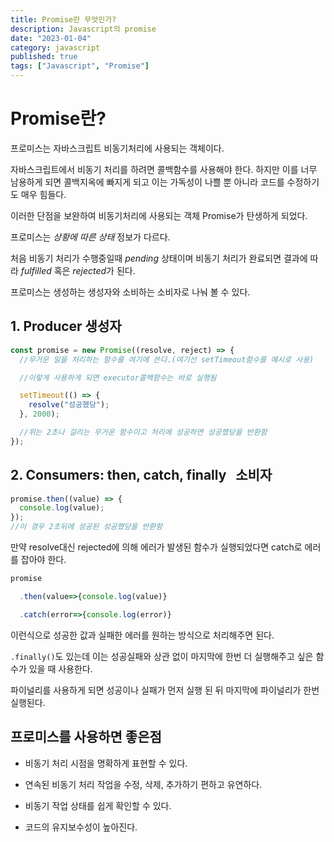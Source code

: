 ```yaml
---
title: Promise란 무엇인가?
description: Javascript의 promise
date: "2023-01-04"
category: javascript
published: true
tags: ["Javascript", "Promise"]
---
```


# Promise란?

프로미스는 자바스크립트 비동기처리에 사용되는 객체이다. </br>

자바스크립트에서 비동기 처리를 하려면 콜백함수를 사용해야 한다. 하지만 이를 너무 남용하게 되면 콜백지옥에 빠지게 되고 이는 가독성이 나쁠 뿐 아니라 코드를 수정하기도 매우 힘들다. </br>

이러한 단점을 보완하여 비동기처리에 사용되는 객체 Promise가 탄생하게 되었다.</br>

프로미스는 _상황에 따른 상태_ 정보가 다르다.</br>

처음 비동기 처리가 수행중일때 _pending_ 상태이며 비동기 처리가 완료되면 결과에 따라 _fulfilled_ 혹은 *rejected*가 된다. </br>

프로미스는 생성하는 생성자와 소비하는 소비자로 나눠 볼 수 있다. </br>

## 1. Producer 생성자

```javascript
const promise = new Promise((resolve, reject) => {
  //무거운 일을 처리하는 함수를 여기에 쓴다.(여기선 setTimeout함수를 예시로 사용)

  //이렇게 사용하게 되면 executor콜백함수는 바로 실행됨

  setTimeout(() => {
    resolve("성공했당");
  }, 2000);

  //위는 2초나 걸리는 무거운 함수이고 처리에 성공하면 성공했당을 반환함
});
```

## 2. Consumers: then, catch, finally   소비자

```javascript
promise.then((value) => {
  console.log(value);
});
//이 경우 2초뒤에 성공된 성공했당을 반환함
```

만약 resolve대신 rejected에 의해 에러가 발생된 함수가 실행되었다면 catch로 에러를 잡아야 한다.

```javascript
promise

  .then(value=>{console.log(value)}

  .catch(error=>{console.log(error)}
```

이런식으로 성공한 값과 실패한 에러를 원하는 방식으로 처리해주면 된다. </br>

`.finally()`도 있는데 이는 성공실패와 상관 없이 마지막에 한번 더 실행해주고 싶은 함수가 있을 때 사용한다. </br>

파이널리를 사용하게 되면 성공이나 실패가 먼저 실행 된 뒤 마지막에 파이널리가 한번 실행된다. </br>

## 프로미스를 사용하면 좋은점

- 비동기 처리 시점을 명확하게 표현할 수 있다.

- 연속된 비동기 처리 작업을 수정, 삭제, 추가하기 편하고 유연하다.

- 비동기 작업 상태를 쉽게 확인할 수 있다.

- 코드의 유지보수성이 높아진다.
